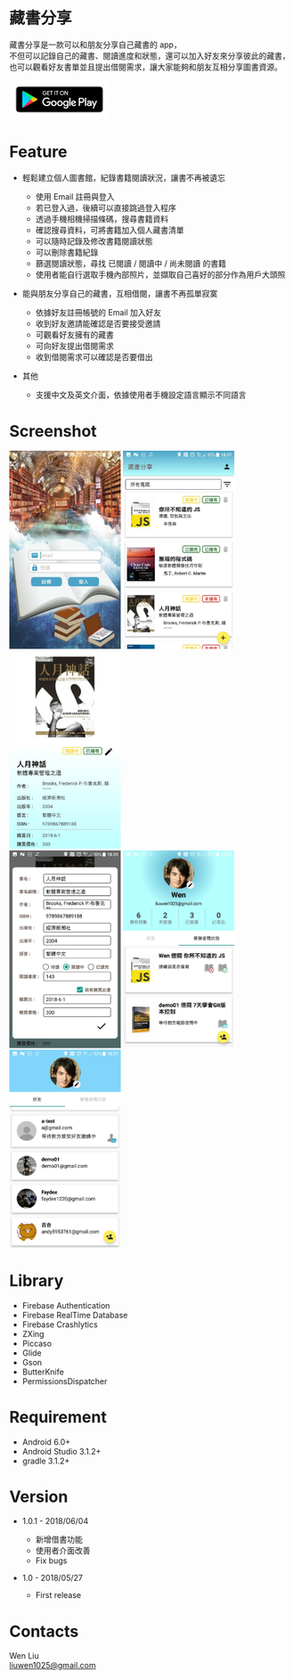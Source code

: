 # 藏書分享

藏書分享是一款可以和朋友分享自己藏書的 app， <br />
不但可以記錄自己的藏書、閱讀進度和狀態，還可以加入好友來分享彼此的藏書， <br />
也可以觀看好友書單並且提出借閱需求，讓大家能夠和朋友互相分享圖書資源。 <br />

[<img src="https://github.com/Wen-Liu/BookShare/raw/master/Screenshot/google-play-badge.png" width="180"  >](https://play.google.com/store/apps/details?id=com.wenliu.bookshare)

# Feature
- 輕鬆建立個人圖書館，紀錄書籍閱讀狀況，讓書不再被遺忘
  - 使用 Email 註冊與登入
  - 若已登入過，後續可以直接跳過登入程序
  - 透過手機相機掃描條碼，搜尋書籍資料
  - 確認搜尋資料，可將書籍加入個人藏書清單
  - 可以隨時記錄及修改書籍閱讀狀態
  - 可以刪除書籍紀錄
  - 篩選閱讀狀態，尋找 已閱讀 / 閱讀中 / 尚未閱讀 的書籍
  - 使用者能自行選取手機內部照片，並擷取自己喜好的部分作為用戶大頭照

- 能與朋友分享自己的藏書，互相借閱，讓書不再孤單寂寞
  - 依據好友註冊帳號的 Email 加入好友
  - 收到好友邀請能確認是否要接受邀請
  - 可觀看好友擁有的藏書
  - 可向好友提出借閱需求
  - 收到借閱需求可以確認是否要借出
  
- 其他
  - 支援中文及英文介面，依據使用者手機設定語言顯示不同語言


# Screenshot
<img src="https://github.com/Wen-Liu/BookShare/blob/master/Screenshot/2018-06-12%2018.13.02%20%E4%B8%8B%E5%8D%888.40.36.jpg" width="200" >       <img src="https://github.com/Wen-Liu/BookShare/blob/master/Screenshot/2018-06-12%2018.12.57%20%E4%B8%8B%E5%8D%888.40.36.jpg" width="200" >      <img src="https://github.com/Wen-Liu/BookShare/blob/master/Screenshot/2018-06-12%2018.12.45%20%E4%B8%8B%E5%8D%888.40.36.jpg" width="200" > <br />
   <img src="https://github.com/Wen-Liu/BookShare/blob/master/Screenshot/2018-06-12%2018.12.39%20%E4%B8%8B%E5%8D%888.40.36.jpg" width="200" > <img src="https://github.com/Wen-Liu/BookShare/blob/master/Screenshot/2018-06-12%2018.12.49%20%E4%B8%8B%E5%8D%888.40.36.jpg" width="200" > <img src="https://github.com/Wen-Liu/BookShare/blob/master/Screenshot/2018-06-12%2018.12.53%20%E4%B8%8B%E5%8D%888.40.36.jpg" width="200" >


# Library
* Firebase Authentication
* Firebase RealTime Database
* Firebase Crashlytics
* ZXing
* Piccaso
* Glide
* Gson
* ButterKnife
* PermissionsDispatcher


# Requirement
* Android 6.0+
* Android Studio 3.1.2+
* gradle 3.1.2+


# Version
* 1.0.1 - 2018/06/04

  * 新增借書功能
  * 使用者介面改善
  * Fix bugs
  
* 1.0 - 2018/05/27

  * First release
 
 
# Contacts
Wen Liu <br />
liuwen1025@gmail.com 
